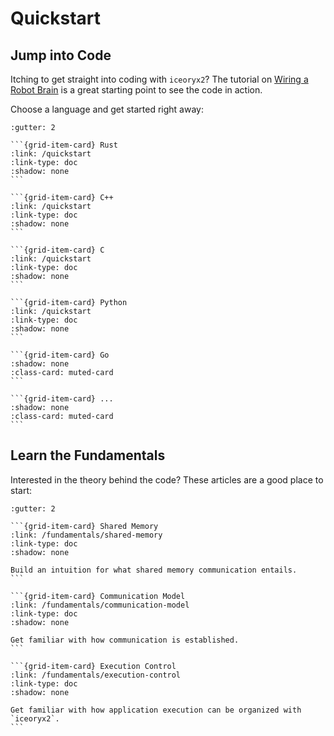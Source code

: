 # Quickstart

## Jump into Code

Itching to get straight into coding with `iceoryx2`?
The tutorial on [Wiring a Robot Brain](/tutorials/wiring-a-robot-brain/index)
is a great starting point to see the code in action.

Choose a language and get started right away:

````{grid} 1 1 2 3
:gutter: 2

```{grid-item-card} Rust
:link: /quickstart
:link-type: doc
:shadow: none
```

```{grid-item-card} C++
:link: /quickstart
:link-type: doc
:shadow: none
```

```{grid-item-card} C
:link: /quickstart
:link-type: doc
:shadow: none
```

```{grid-item-card} Python
:link: /quickstart
:link-type: doc
:shadow: none
```

```{grid-item-card} Go
:shadow: none
:class-card: muted-card
```

```{grid-item-card} ...
:shadow: none
:class-card: muted-card
```

````

## Learn the Fundamentals

Interested in the theory behind the code? These articles are a good place to
start:

````{grid} 1 1 2 3
:gutter: 2

```{grid-item-card} Shared Memory
:link: /fundamentals/shared-memory
:link-type: doc
:shadow: none

Build an intuition for what shared memory communication entails.
```

```{grid-item-card} Communication Model
:link: /fundamentals/communication-model
:link-type: doc
:shadow: none

Get familiar with how communication is established.
```

```{grid-item-card} Execution Control
:link: /fundamentals/execution-control
:link-type: doc
:shadow: none

Get familiar with how application execution can be organized with `iceoryx2`.
```

````
